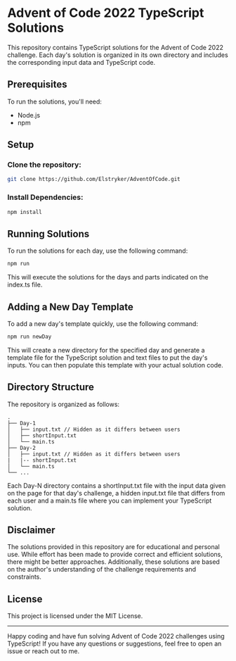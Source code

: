 # Advent of Code 2022 TypeScript Solutions
This repository contains TypeScript solutions for the Advent of Code 2022 challenge. Each day's solution is organized in its own directory and includes the corresponding input data and TypeScript code.

## Prerequisites
To run the solutions, you'll need:

- Node.js
- npm

## Setup

### Clone the repository:

```bash
git clone https://github.com/Elstryker/AdventOfCode.git
```

### Install Dependencies:

```bash
npm install
```

## Running Solutions

To run the solutions for each day, use the following command:

```bash
npm run
```

This will execute the solutions for the days and parts indicated on the index.ts file.

## Adding a New Day Template

To add a new day's template quickly, use the following command:

```bash
npm run newDay
```

This will create a new directory for the specified day and generate a template file for the TypeScript solution and text files to put the day's inputs. You can then populate this template with your actual solution code.

## Directory Structure

The repository is organized as follows:

```
.
├── Day-1
│   ├── input.txt // Hidden as it differs between users
│   ├── shortInput.txt
│   └── main.ts
├── Day-2
│   ├── input.txt // Hidden as it differs between users
|   |-- shortInput.txt
│   └── main.ts
└── ...
```

Each Day-N directory contains a shortInput.txt file with the input data given on the page for that day's challenge, a hidden input.txt file that differs from each user and a main.ts file where you can implement your TypeScript solution.

## Disclaimer
The solutions provided in this repository are for educational and personal use. While effort has been made to provide correct and efficient solutions, there might be better approaches. Additionally, these solutions are based on the author's understanding of the challenge requirements and constraints.

## License
This project is licensed under the MIT License.

---

Happy coding and have fun solving Advent of Code 2022 challenges using TypeScript! If you have any questions or suggestions, feel free to open an issue or reach out to me.